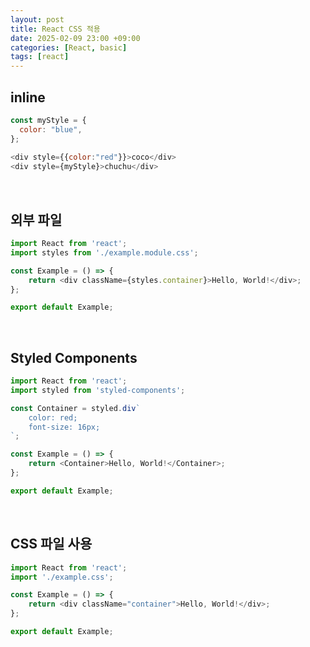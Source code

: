 ```yaml
---
layout: post
title: React CSS 적용
date: 2025-02-09 23:00 +09:00
categories: [React, basic]
tags: [react]
---
```


## inline
```javascript
const myStyle = {
  color: "blue",
};
    
<div style={{color:"red"}}>coco</div>
<div style={myStyle}>chuchu</div>
```


<br>

## 외부 파일
```javascript
import React from 'react';
import styles from './example.module.css';

const Example = () => {
    return <div className={styles.container}>Hello, World!</div>;
};

export default Example;

```

<br>

## Styled Components
```javascript
import React from 'react';
import styled from 'styled-components';

const Container = styled.div`
    color: red;
    font-size: 16px;
`;

const Example = () => {
    return <Container>Hello, World!</Container>;
};

export default Example;
```

<br>

## CSS 파일 사용
```javascript
import React from 'react';
import './example.css';

const Example = () => {
    return <div className="container">Hello, World!</div>;
};

export default Example;
```